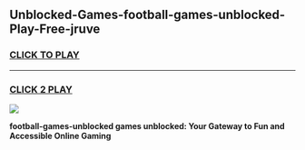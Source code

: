 
## Unblocked-Games-football-games-unblocked-Play-Free-jruve
<h3>
<a href="https://premium76.site?title=football-games-unblocked&ref=15A">CLICK TO PLAY</a></h3>
<hr>

<h3>
<a href="https://premium76.site?title=football-games-unblocked&ref=15A">CLICK 2 PLAY</a>
  
</h3>

<a href="https://premium76.site?title=football-games-unblocked&ref=15A"><img src="https://clearcache.store/games.png"></a>


**football-games-unblocked games unblocked: Your Gateway to Fun and Accessible Online Gaming**
